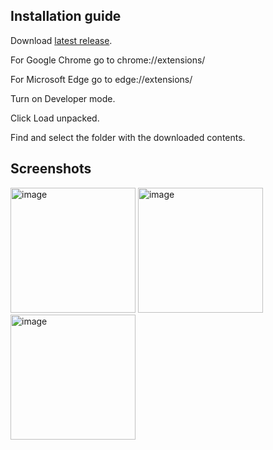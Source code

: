 **Installation guide**
-----------------------
  Download [latest release](https://github.com/danielobCA/QuickCopy/releases).
  
  For Google Chrome go to chrome://extensions/
  
  For Microsoft Edge go to edge://extensions/
  
  Turn on Developer mode.
  
  Click Load unpacked.
  
  Find and select the folder with the downloaded contents.

Screenshots
-----------------------

<img width="200" alt="image" src="https://github.com/user-attachments/assets/31775ead-7a60-4847-906c-05c238d1ebda">
<img width="200" alt="image" src="https://github.com/user-attachments/assets/147d8f1c-937b-4452-ace7-f491c48ca9df">
<img width="200" alt="image" src="https://github.com/user-attachments/assets/831295f1-99bb-48df-96a0-b5a3d1ac03bc">









